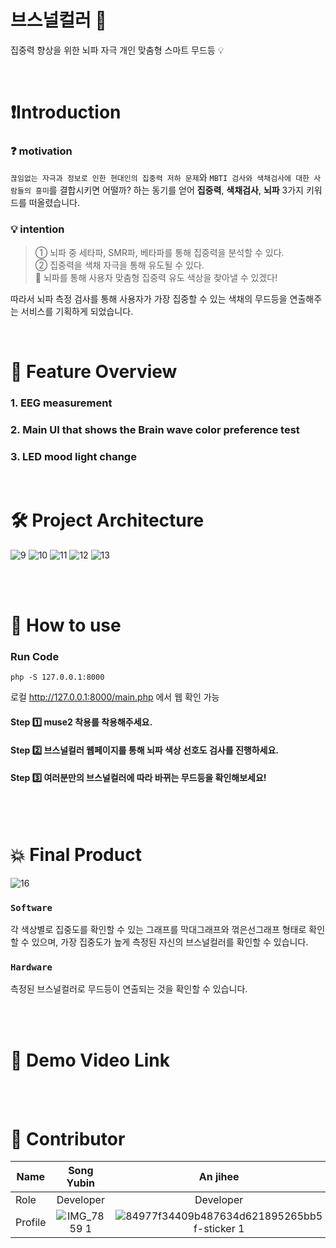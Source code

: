 # 브스널컬러 🧠
집중력 향상을 위한 뇌파 자극 개인 맞춤형 스마트 무드등 💡

<br>

# ❗️Introduction
### ❓ motivation
`끊임없는 자극과 정보로 인한 현대인의 집중력 저하 문제`와 `MBTI 검사와 색채검사에 대한 사람들의 흥미`를 결합시키면 어떨까? 하는 동기를 얻어 **집중력**, **색채검사**, **뇌파** 3가지 키워드를 떠올렸습니다.
### 💡 intention
> ① 뇌파 중 세타파, SMR파, 베타파를 통해 집중력을 분석할 수 있다. <br/>
② 집중력을 색채 자극을 통해 유도될 수 있다. <br/>
🤔 뇌파를 통해 사용자 맞춤형 집중력 유도 색상을 찾아낼 수 있겠다! <br/>

따라서 뇌파 측정 검사를 통해 사용자가 가장 집중할 수 있는 색채의 무드등을 연출해주는 서비스를 기획하게 되었습니다.

<br>

# 📝 Feature Overview
### 1. EEG measurement
### 2. Main UI that shows the Brain wave color preference test
### 3. LED mood light change

<br>

# 🛠 Project Architecture
![9](https://github.com/ohzzwer1/Bsonalcolor_Web/assets/102468718/1d3766a7-94a0-4303-b234-aed750dc793f)
![10](https://github.com/ohzzwer1/Bsonalcolor_Web/assets/102468718/8be71b97-e2b2-49be-82f2-65677b2956e3)
![11](https://github.com/ohzzwer1/Bsonalcolor_Web/assets/102468718/0e529cad-bf2d-493f-aca5-ec4741427c8e)
![12](https://github.com/ohzzwer1/Bsonalcolor_Web/assets/102468718/bf861213-7c88-4a99-86f9-996f80aebe40)
![13](https://github.com/ohzzwer1/Bsonalcolor_Web/assets/102468718/2ee5ca82-cb40-442c-bcc1-9b5861a87367)


<br><br>

# 👩 How to use
### Run Code
```
php -S 127.0.0.1:8000
```
로컬 http://127.0.0.1:8000/main.php 에서 웹 확인 가능</small>
#### Step 1️⃣ muse2 착용를 착용해주세요.
#### Step 2️⃣ 브스널컬러 웹페이지를 통해 뇌파 색상 선호도 검사를 진행하세요.
#### Step 3️⃣ 여러분만의 브스널컬러에 따라 바뀌는 무드등을 확인해보세요!

<br><br>

# 💥 Final Product
![16](https://github.com/ohzzwer1/Bsonalcolor_Web/assets/102468718/e94e05ba-8927-4397-bc94-5bb043df8058)
### `Software`
각 색상별로 집중도를 확인할 수 있는 그래프를 막대그래프와 꺾은선그래프 형태로 확인할 수 있으며, 가장 집중도가 높게 측정된 자신의 브스널컬러를 확인할 수 있습니다. 
### `Hardware`
측정된 브스널컬러로 무드등이 연출되는 것을 확인할 수 있습니다.


<br><br>

# 🎥 Demo Video Link

<br><br>

# 👥 Contributor
| Name          | Song Yubin | An jihee | Lee yeji| Lim Ahyeon|
| ------------- | :---------------------------------: | :---------------------------------: | :---------------------------------------------------------: | :---------------------------------------------------------: |
| Role |Developer| Developer | Developer | Developer |
| Profile |  ![IMG_7859 1](https://github.com/ohzzwer1/Bsonalcolor_Web/assets/102468718/ebf3adc7-398d-48a7-ad49-8fb5b99cc146) | ![84977f34409b487634d621895265bb5f-sticker 1](https://github.com/ohzzwer1/Bsonalcolor_Web/assets/102468718/2ac36a98-ecee-487d-ba13-26bffa494939)  | ![이미지 1](https://github.com/ohzzwer1/Bsonalcolor_Web/assets/102468718/ab6b3746-1c45-4a52-8426-6d53a4dab04b)  |![IMG_0425 1](https://github.com/ohzzwer1/Bsonalcolor_Web/assets/102468718/f4584b9f-8a3e-47fe-b1a3-2238a53259c9) |


